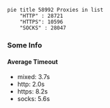 
```mermaid
pie title 58992 Proxies in list
    "HTTP" : 28721
    "HTTPS": 10596
    "SOCKS" : 28047
```

### Some Info
#### Average Timeout

- mixed: 3.7s
- http: 2.0s
- https: 8.2s
- socks: 5.6s